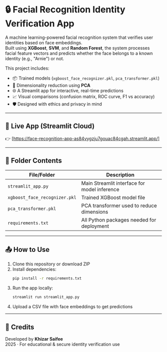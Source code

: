 
# 🔒 Facial Recognition Identity Verification App

A machine learning-powered facial recognition system that verifies user identities based on face embeddings.  
Built using **XGBoost**, **SVM**, and **Random Forest**, the system processes facial feature vectors and predicts whether the face belongs to a known identity (e.g., "Arnie") or not.

This project includes:

- 📦 Trained models (`xgboost_face_recognizer.pkl`, `pca_transformer.pkl`)
- 🧠 Dimensionality reduction using **PCA**
- 🌐 A Streamlit app for interactive, real-time predictions
- 📈 Visual comparisons (confusion matrix, ROC curve, F1 vs accuracy)
- 🛡️ Designed with ethics and privacy in mind

---

## 🚀 Live App (Streamlit Cloud)

👉 [https://face-recognition-app-as84vygzju7gouac84cgah.streamlit.app/]

---

## 📁 Folder Contents

| File/Folder            | Description                                  |
|------------------------|----------------------------------------------|
| `streamlit_app.py`     | Main Streamlit interface for model inference |
| `xgboost_face_recognizer.pkl` | Trained XGBoost model file             |
| `pca_transformer.pkl`  | PCA transformer used to reduce dimensions    |
| `requirements.txt`     | All Python packages needed for deployment    |

---

## 📤 How to Use

1. Clone this repository or download ZIP
2. Install dependencies:  
   ```bash
   pip install -r requirements.txt
   ```
3. Run the app locally:  
   ```bash
   streamlit run streamlit_app.py
   ```
4. Upload a CSV file with face embeddings to get predictions

---

## 🙌 Credits

Developed by **Khizar Saifee**  
2025 · For educational & secure identity verification use
